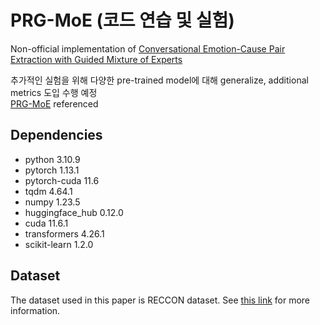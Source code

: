 # PRG-MoE (코드 연습 및 실험)

Non-official implementation of [Conversational Emotion-Cause Pair Extraction with Guided Mixture of Experts](https://github.com/jdjin3000/PRG-MoE)

추가적인 실험을 위해 다양한 pre-trained model에 대해 generalize, additional metrics 도입 수행 예정 <br>
[PRG-MoE](https://github.com/jdjin3000/PRG-MoE) referenced

## Dependencies
- python 3.10.9<br>
- pytorch 1.13.1<br>
- pytorch-cuda 11.6<br>
- tqdm 4.64.1<br>
- numpy 1.23.5<br>
- huggingface_hub 0.12.0<br>
- cuda 11.6.1<br>
- transformers 4.26.1<br>
- scikit-learn 1.2.0<br>

## Dataset
The dataset used in this paper is RECCON dataset. See [this link](https://github.com/declare-lab/RECCON) for more information.

